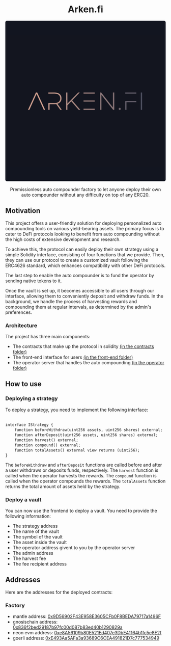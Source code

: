# <h1 align="center"> Arken.fi </h1>

<p align="center">
    <img src="./.github/assets/logo.png" style="border-radius:1%" alt="">
</p>

<p align="center">
    Premissionless auto compounder factory to let anyone deploy their own auto compounder without any difficulty on top of any ERC20.
</p>

## Motivation

This project offers a user-friendly solution for deploying personalized auto compounding tools on various yield-bearing assets. The primary focus is to cater to DeFi protocols looking to benefit from auto compounding without the high costs of extensive development and research.

To achieve this, the protocol can easily deploy their own strategy using a simple Solidity interface, consisting of four functions that we provide. Then, they can use our protocol to create a customized vault following the ERC4626 standard, which enhances compatibility with other DeFi protocols.

The last step to enable the auto compounder is to fund the operator by sending native tokens to it.

Once the vault is set up, it becomes accessible to all users through our interface, allowing them to conveniently deposit and withdraw funds. In the background, we handle the process of harvesting rewards and compounding them at regular intervals, as determined by the admin's preferences.

### Architecture

The project has three main components:
- The contracts that make up the protocol in solidity [(in the contracts folder)](contracts/README.md)
- The front-end interface for users [(in the front-end folder)](front-end/README.md)
- The operator server that handles the auto compounding [(in the operator folder)](operator/README.md)

## How to use

### Deploying a strategy

To deploy a strategy, you need to implement the following interface:

```solidity

interface IStrategy {
    function beforeWithdraw(uint256 assets, uint256 shares) external;
    function afterDeposit(uint256 assets, uint256 shares) external;
    function harvest() external;
    function compound() external;
    function totalAssets() external view returns (uint256);
}

```

The `beforeWithdraw` and `afterDeposit` functions are called before and after a user withdraws or deposits funds, respectively. The `harvest` function is called when the operator harvests the rewards. The `compound` function is called when the operator compounds the rewards. The `totalAssets` function returns the total amount of assets held by the strategy.

### Deploy a vault

You can now use the frontend to deploy a vault. You need to provide the following information:
- The strategy address
- The name of the vault
- The symbol of the vault
- The asset inside the vault
- The operator address givent to you by the operator server
- The admin address
- The harvest fee
- The fee recipient address

## Addresses

Here are the addresses for the deployed contracts:

### Factory

- mantle address: [0x9D56902F43E958E3605CFb0F8BEDA79717a1496F](https://explorer.testnet.mantle.xyz/address/0x9D56902F43E958E3605CFb0F8BEDA79717a1496F/contracts#address-tabs)
- gnosischain address: [0x836f2bed29187b97fc00d087b83ed40b1290829a](https://gnosis-chiado.blockscout.com/address/0x836F2bed29187B97FC00D087b83Ed40B1290829a)
- neon evm address: [0xe8A56109b80E521Ed407e3DbE41164b1fc5e8E2f](https://neonscan.org/address/0xe8A56109b80E521Ed407e3DbE41164b1fc5e8E2f)
- goerli address: [0xE493Aa5AFa3a93689C6CEA491821D7c777534949](https://goerli.etherscan.io/address/0xE493Aa5AFa3a93689C6CEA491821D7c777534949)
